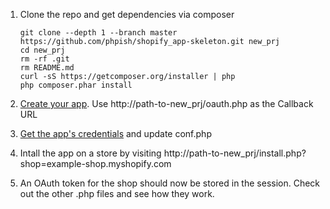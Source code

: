 1. Clone the repo and get dependencies via composer

	```
	git clone --depth 1 --branch master https://github.com/phpish/shopify_app-skeleton.git new_prj
	cd new_prj
	rm -rf .git
	rm README.md
	curl -sS https://getcomposer.org/installer | php
	php composer.phar install
	```

2. [Create your app](http://docs.shopify.com/api/introduction/getting-started#create-app). Use http://path-to-new_prj/oauth.php as the Callback URL
3. [Get the app's credentials](http://help.shopify.com/api/guides/authentication/oauth#get-the-client-credentials) and update conf.php
4. Intall the app on a store by visiting http://path-to-new_prj/install.php?shop=example-shop.myshopify.com
5. An OAuth token for the shop should now be stored in the session. Check out the other .php files and see how they work.
